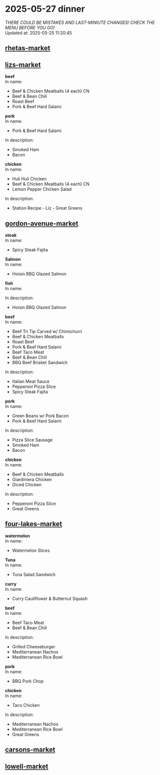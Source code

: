 # 2025-05-27 dinner  
*THERE COULD BE MISTAKES AND LAST-MINIUTE CHANGES! CHECK THE MENU BEFORE YOU GO!*  
Updated at: 2025-05-25 11:20:45  
## [rhetas-market](https://wisc-housingdining.nutrislice.com/menu/rhetas-market/dinner/2025-05-27)  
## [lizs-market](https://wisc-housingdining.nutrislice.com/menu/lizs-market/dinner/2025-05-27)  
**beef**  
In name:   
 - Beef & Chicken Meatballs (4 each) CN  
 - Beef & Bean Chili  
 - Roast Beef  
 - Pork & Beef Hard Salami  
  
**pork**  
In name:   
 - Pork & Beef Hard Salami  
  
In description:   
 - Smoked Ham  
 - Bacon  
  
**chicken**  
In name:   
 - Huli Huli Chicken  
 - Beef & Chicken Meatballs (4 each) CN  
 - Lemon Pepper Chicken Salad  
  
In description:   
 - Station Recipe - Liz - Great Greens  
  
## [gordon-avenue-market](https://wisc-housingdining.nutrislice.com/menu/gordon-avenue-market/dinner/2025-05-27)  
**steak**  
In name:   
 - Spicy Steak Fajita  
  
**Salmon**  
In name:   
 - Hoisin BBQ Glazed Salmon  
  
**fish**  
In name:   
  
In description:   
 - Hoisin BBQ Glazed Salmon  
  
**beef**  
In name:   
 - Beef Tri Tip Carved w/ Chimichurri  
 - Beef & Chicken Meatballs  
 - Roast Beef  
 - Pork & Beef Hard Salami  
 - Beef Taco Meat  
 - Beef & Bean Chili  
 - BBQ Beef Brisket Sandwich  
  
In description:   
 - Italian Meat Sauce  
 - Pepperoni Pizza Slice  
 - Spicy Steak Fajita  
  
**pork**  
In name:   
 - Green Beans w/ Pork Bacon  
 - Pork & Beef Hard Salami  
  
In description:   
 - Pizza Slice Sausage  
 - Smoked Ham  
 - Bacon  
  
**chicken**  
In name:   
 - Beef & Chicken Meatballs  
 - Giardiniera Chicken  
 - Diced Chicken  
  
In description:   
 - Pepperoni Pizza Slice  
 - Great Greens  
  
## [four-lakes-market](https://wisc-housingdining.nutrislice.com/menu/four-lakes-market/dinner/2025-05-27)  
**watermelon**  
In name:   
 - Watermelon Slices  
  
**Tuna**  
In name:   
 - Tuna Salad Sandwich  
  
**curry**  
In name:   
 - Curry Cauliflower & Butternut Squash  
  
**beef**  
In name:   
 - Beef Taco Meat  
 - Beef & Bean Chili  
  
In description:   
 - Grilled Cheeseburger  
 - Mediterranean Nachos  
 - Mediterranean Rice Bowl  
  
**pork**  
In name:   
 - BBQ Pork Chop  
  
**chicken**  
In name:   
 - Taco Chicken  
  
In description:   
 - Mediterranean Nachos  
 - Mediterranean Rice Bowl  
 - Great Greens  
  
## [carsons-market](https://wisc-housingdining.nutrislice.com/menu/carsons-market/dinner/2025-05-27)  
## [lowell-market](https://wisc-housingdining.nutrislice.com/menu/lowell-market/dinner/2025-05-27)  
  
